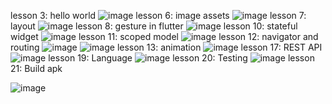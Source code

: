 lesson 3: hello world
![image](https://user-images.githubusercontent.com/62642158/156490890-352ddb86-62f1-45eb-9128-13a1f7d2a888.png)
lesson 6: image assets
![image](https://user-images.githubusercontent.com/62642158/156490560-9f26cd87-43fd-4840-9d86-43096e210d7b.png)
lesson 7: layout
![image](https://user-images.githubusercontent.com/62642158/156493923-41992b8b-4e1d-42f6-ac41-7a6217cb4382.png)
lesson 8: gesture in flutter
![image](https://user-images.githubusercontent.com/62642158/156586157-a0a67249-d026-4a1c-a254-f8f15175ab3a.png)
lesson 10: stateful widget
![image](https://user-images.githubusercontent.com/62642158/157182161-a9c22a13-2378-43d2-a50b-87e376fbe8ef.png)
lesson 11: scoped model
![image](https://user-images.githubusercontent.com/62642158/157169506-c13614b4-32fd-4a11-96fa-b967eba8f414.png)
lesson 12: navigator and routing
![image](https://user-images.githubusercontent.com/62642158/157181892-b85c74fd-9c3d-4c25-aa66-2342ad97a784.png)
![image](https://user-images.githubusercontent.com/62642158/157181933-8fcb0608-ce12-4e5a-8016-58d2df9ad66d.png)
lesson 13: animation
![image](https://user-images.githubusercontent.com/62642158/157184623-452adcf1-a8d6-4868-b0a0-bd6e682ad900.png)
lesson 17: REST API
![image](https://user-images.githubusercontent.com/62642158/157793465-1c2a96bd-9e2d-4d71-a203-e098e515de01.png)
lesson 19: Language
![image](https://user-images.githubusercontent.com/62642158/157810130-baed049a-fdd8-45e1-aaa8-49b9da1c3f58.png)
lesson 20: Testing
![image](https://user-images.githubusercontent.com/62642158/157810978-21bd22d2-417f-4a0d-ac51-a8a7fc45f1d2.png)
lesson 21: Build apk

![image](https://user-images.githubusercontent.com/62642158/157812389-b174ab22-5d3c-48cf-9315-00d9e30a6059.png)
